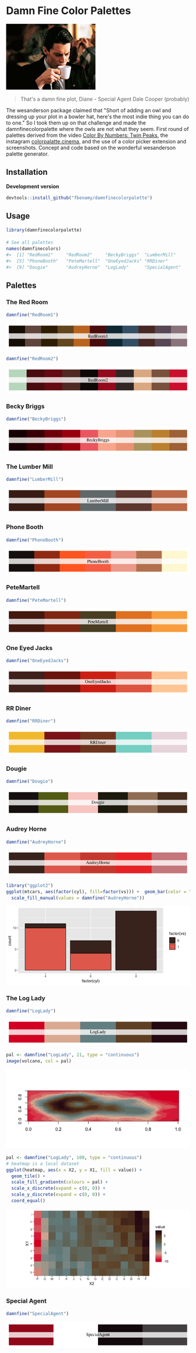 <!-- README.md is generated from README.Rmd. Please edit that file -->
Damn Fine Color Palettes
========================

![](figure/damnfine.gif)

> That's a damn fine plot, Diane - Special Agent Dale Cooper (probably)

The wesanderson package claimed that "Short of adding an owl and dressing up your plot in a bowler hat, here's the most indie thing you can do to one." So I took them up on that challenge and made the damnfinecolorpalette where the owls are not what they seem. First round of palettes derived from the video [Color By Numbers: Twin Peaks](https://vimeo.com/218231355), the instagram [colorpalatte.cinema](https://www.instagram.com/colorpalette.cinema/), and the use of a color picker extension and screenshots. Concept and code based on the wonderful wesanderson palette generator.

Installation
------------

**Development version**

``` r
devtools::install_github("fbenamy/damnfinecolorpalette")
```

Usage
-----

``` r
library(damnfinecolorpalette)

# See all palettes
names(damnfinecolors)
#>  [1] "RedRoom1"     "RedRoom2"     "BeckyBriggs"  "LumberMill"  
#>  [5] "PhoneBooth"   "PeteMartell"  "OneEyedJacks" "RRDiner"     
#>  [9] "Dougie"       "AudreyHorne"  "LogLady"      "SpecialAgent"
```

Palettes
--------

### The Red Room

``` r
damnfine("RedRoom1")
```

![](figure/RedRoom-1.png)

``` r
damnfine("RedRoom2")
```

![](figure/RedRoom-2.png)

### Becky Briggs

``` r
damnfine("BeckyBriggs")
```

![](figure/unnamed-chunk-3-1.png)

### The Lumber Mill

``` r
damnfine("LumberMill")
```

![](figure/rushmore-1.png)

### Phone Booth

``` r
damnfine("PhoneBooth")
```

![](figure/unnamed-chunk-4-1.png)

### PeteMartell

``` r
damnfine("PeteMartell")
```

![](figure/unnamed-chunk-5-1.png)

### One Eyed Jacks

``` r
damnfine("OneEyedJacks")
```

![](figure/OneEyedJacks-1.png)

### RR Diner

``` r
damnfine("RRDiner")
```

![](figure/RRDiner-1.png)

### Dougie

``` r
damnfine("Dougie")
```

![](figure/Dougie-1.png)

### Audrey Horne

``` r
damnfine("AudreyHorne")
```

![](figure/Audrey%20Horne-1.png)

``` r
library("ggplot2")
ggplot(mtcars, aes(factor(cyl), fill=factor(vs))) +  geom_bar(color = "black") +
  scale_fill_manual(values = damnfine("AudreyHorne"))
```

![](figure/ggplot1-1.png)

### The Log Lady

``` r
damnfine("LogLady")
```

![](figure/Log%20Lady-1.png)

``` r
pal <- damnfine("LogLady", 21, type = "continuous")
image(volcano, col = pal)
```

![](figure/volcano-1.png)

``` r
pal <- damnfine("LogLady", 100, type = "continuous")
# heatmap is a local dataset
ggplot(heatmap, aes(x = X2, y = X1, fill = value)) +
  geom_tile() + 
  scale_fill_gradientn(colours = pal) + 
  scale_x_discrete(expand = c(0, 0)) +
  scale_y_discrete(expand = c(0, 0)) + 
  coord_equal() 
```

![](figure/log_lady_heatmap-1.png)

### Special Agent

``` r
damnfine("SpecialAgent")
```

![](figure/specialagent-1.png)
